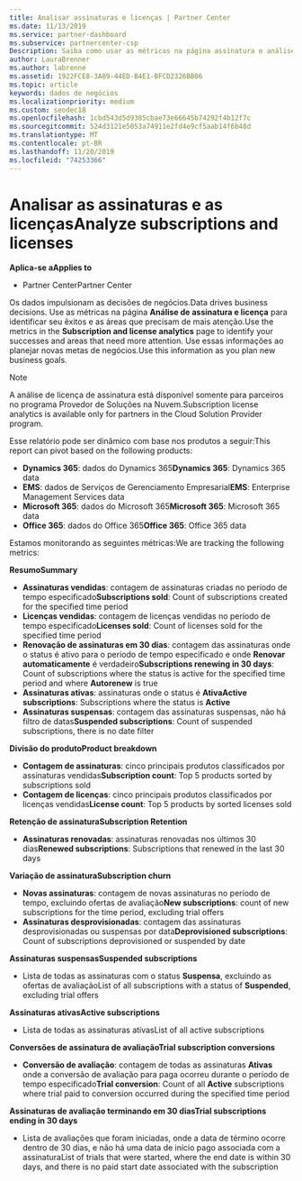 ```yaml
---
title: Analisar assinaturas e licenças | Partner Center
ms.date: 11/13/2019
ms.service: partner-dashboard
ms.subservice: partnercenter-csp
Description: Saiba como usar as métricas na página assinatura e análise de licença para identificar seus sucessos e áreas que precisam de mais atenção.
author: LauraBrenner
ms.author: labrenne
ms.assetid: 1922FCE8-3A89-44ED-B4E1-BFCD2326BB06
ms.topic: article
keywords: dados de negócios
ms.localizationpriority: medium
ms.custom: seodec18
ms.openlocfilehash: 1cbd543d5d9385cbae73e66645b74292f4b12f7c
ms.sourcegitcommit: 524d3121e5053a74911e2fd4e9cf5aab14f6b48d
ms.translationtype: MT
ms.contentlocale: pt-BR
ms.lasthandoff: 11/20/2019
ms.locfileid: "74253366"
---
```

# <a name="analyze-subscriptions-and-licenses"></a><span data-ttu-id="6120d-104">Analisar as assinaturas e as licenças</span><span class="sxs-lookup"><span data-stu-id="6120d-104">Analyze subscriptions and licenses</span></span> 

<span data-ttu-id="6120d-105">**Aplica-se a**</span><span class="sxs-lookup"><span data-stu-id="6120d-105">**Applies to**</span></span>

- <span data-ttu-id="6120d-106">Partner Center</span><span class="sxs-lookup"><span data-stu-id="6120d-106">Partner Center</span></span>

<span data-ttu-id="6120d-107">Os dados impulsionam as decisões de negócios.</span><span class="sxs-lookup"><span data-stu-id="6120d-107">Data drives business decisions.</span></span> <span data-ttu-id="6120d-108">Use as métricas na página **Análise de assinatura e licença** para identificar seu êxitos e as áreas que precisam de mais atenção.</span><span class="sxs-lookup"><span data-stu-id="6120d-108">Use the metrics in the **Subscription and license analytics** page to identify your successes and areas that need more attention.</span></span> <span data-ttu-id="6120d-109">Use essas informações ao planejar novas metas de negócios.</span><span class="sxs-lookup"><span data-stu-id="6120d-109">Use this information as you plan new business goals.</span></span>

> [!NOTE]
> <span data-ttu-id="6120d-110">A análise de licença de assinatura está disponível somente para parceiros no programa Provedor de Soluções na Nuvem.</span><span class="sxs-lookup"><span data-stu-id="6120d-110">Subscription license analytics is available only for partners in the Cloud Solution Provider program.</span></span>


<span data-ttu-id="6120d-111">Esse relatório pode ser dinâmico com base nos produtos a seguir:</span><span class="sxs-lookup"><span data-stu-id="6120d-111">This report can pivot based on the following products:</span></span>

 - <span data-ttu-id="6120d-112">**Dynamics 365**: dados do Dynamics 365</span><span class="sxs-lookup"><span data-stu-id="6120d-112">**Dynamics 365**: Dynamics 365 data</span></span>  
 - <span data-ttu-id="6120d-113">**EMS**: dados de Serviços de Gerenciamento Empresarial</span><span class="sxs-lookup"><span data-stu-id="6120d-113">**EMS**: Enterprise Management Services data</span></span>  
 - <span data-ttu-id="6120d-114">**Microsoft 365**: dados do Microsoft 365</span><span class="sxs-lookup"><span data-stu-id="6120d-114">**Microsoft 365**: Microsoft 365 data</span></span>  
 - <span data-ttu-id="6120d-115">**Office 365**: dados do Office 365</span><span class="sxs-lookup"><span data-stu-id="6120d-115">**Office 365**: Office 365 data</span></span>  


<span data-ttu-id="6120d-116">Estamos monitorando as seguintes métricas:</span><span class="sxs-lookup"><span data-stu-id="6120d-116">We are tracking the following metrics:</span></span>

<span data-ttu-id="6120d-117">**Resumo**</span><span class="sxs-lookup"><span data-stu-id="6120d-117">**Summary**</span></span>  
 - <span data-ttu-id="6120d-118">**Assinaturas vendidas**: contagem de assinaturas criadas no período de tempo especificado</span><span class="sxs-lookup"><span data-stu-id="6120d-118">**Subscriptions sold**: Count of subscriptions created for the specified time period</span></span>  
 - <span data-ttu-id="6120d-119">**Licenças vendidas**: contagem de licenças vendidas no período de tempo especificado</span><span class="sxs-lookup"><span data-stu-id="6120d-119">**Licenses sold**: Count of licenses sold for the specified time period</span></span>   
 - <span data-ttu-id="6120d-120">**Renovação de assinaturas em 30 dias**: contagem das assinaturas onde o status é ativo para o período de tempo especificado e onde **Renovar automaticamente** é verdadeiro</span><span class="sxs-lookup"><span data-stu-id="6120d-120">**Subscriptions renewing in 30 days**: Count of subscriptions where the status is active for the specified time period and where **Autorenew** is true</span></span>
 - <span data-ttu-id="6120d-121">**Assinaturas ativas**: assinaturas onde o status é **Ativa**</span><span class="sxs-lookup"><span data-stu-id="6120d-121">**Active subscriptions**: Subscriptions where the status is **Active**</span></span>  
 - <span data-ttu-id="6120d-122">**Assinaturas suspensas**: contagem das assinaturas suspensas, não há filtro de datas</span><span class="sxs-lookup"><span data-stu-id="6120d-122">**Suspended subscriptions**: Count of suspended subscriptions, there is no date filter</span></span>  

<span data-ttu-id="6120d-123">**Divisão do produto**</span><span class="sxs-lookup"><span data-stu-id="6120d-123">**Product breakdown**</span></span>  
 - <span data-ttu-id="6120d-124">**Contagem de assinaturas**: cinco principais produtos classificados por assinaturas vendidas</span><span class="sxs-lookup"><span data-stu-id="6120d-124">**Subscription count**: Top 5 products sorted by subscriptions sold</span></span>  
 - <span data-ttu-id="6120d-125">**Contagem de licenças**: cinco principais produtos classificados por licenças vendidas</span><span class="sxs-lookup"><span data-stu-id="6120d-125">**License count**: Top 5 products by sorted licenses sold</span></span>

<span data-ttu-id="6120d-126">**Retenção de assinatura**</span><span class="sxs-lookup"><span data-stu-id="6120d-126">**Subscription Retention**</span></span>
 - <span data-ttu-id="6120d-127">**Assinaturas renovadas**: assinaturas renovadas nos últimos 30 dias</span><span class="sxs-lookup"><span data-stu-id="6120d-127">**Renewed subscriptions**: Subscriptions that renewed in the last 30 days</span></span>  

<span data-ttu-id="6120d-128">**Variação de assinatura**</span><span class="sxs-lookup"><span data-stu-id="6120d-128">**Subscription churn**</span></span>  
 - <span data-ttu-id="6120d-129">**Novas assinaturas**: contagem de novas assinaturas no período de tempo, excluindo ofertas de avaliação</span><span class="sxs-lookup"><span data-stu-id="6120d-129">**New subscriptions**: count of new subscriptions for the time period, excluding trial offers</span></span>  
 - <span data-ttu-id="6120d-130">**Assinaturas desprovisionadas**: contagem das assinaturas desprovisionadas ou suspensas por data</span><span class="sxs-lookup"><span data-stu-id="6120d-130">**Deprovisioned subscriptions**: Count of subscriptions deprovisioned or suspended by date</span></span>  

<span data-ttu-id="6120d-131">**Assinaturas suspensas**</span><span class="sxs-lookup"><span data-stu-id="6120d-131">**Suspended subscriptions**</span></span>  
 - <span data-ttu-id="6120d-132">Lista de todas as assinaturas com o status **Suspensa**, excluindo as ofertas de avaliação</span><span class="sxs-lookup"><span data-stu-id="6120d-132">List of all subscriptions with a status of **Suspended**, excluding trial offers</span></span>  
  
<span data-ttu-id="6120d-133">**Assinaturas ativas**</span><span class="sxs-lookup"><span data-stu-id="6120d-133">**Active subscriptions**</span></span>
 - <span data-ttu-id="6120d-134">Lista de todas as assinaturas ativas</span><span class="sxs-lookup"><span data-stu-id="6120d-134">List of all active subscriptions</span></span>  

<span data-ttu-id="6120d-135">**Conversões de assinatura de avaliação**</span><span class="sxs-lookup"><span data-stu-id="6120d-135">**Trial subscription conversions**</span></span>  
 - <span data-ttu-id="6120d-136">**Conversão de avaliação**: contagem de todas as assinaturas **Ativas** onde a conversão de avaliação para paga ocorreu durante o período de tempo especificado</span><span class="sxs-lookup"><span data-stu-id="6120d-136">**Trial conversion**: Count of all **Active** subscriptions where trial paid to conversion occurred during the specified time period</span></span>  

<span data-ttu-id="6120d-137">**Assinaturas de avaliação terminando em 30 dias**</span><span class="sxs-lookup"><span data-stu-id="6120d-137">**Trial subscriptions ending in 30 days**</span></span>  
 - <span data-ttu-id="6120d-138">Lista de avaliações que foram iniciadas, onde a data de término ocorre dentro de 30 dias, e não há uma data de início pago associada com a assinatura</span><span class="sxs-lookup"><span data-stu-id="6120d-138">List of trials that were started, where the end date is within 30 days, and there is no paid start date associated with the subscription</span></span>  

  